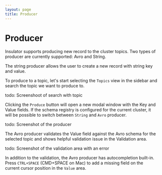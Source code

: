 ```yaml
---
layout: page
title: Producer
---
```

# Producer

Insulator supports producing new record to the cluster topics.
Two types of producer are currently supported: Avro and String.

The string producer allows the user to create a new record with string key and value.

To produce to a topic, let's start selecting the `Topics` view in the sidebar and search the topic we want to produce to.

todo: Screenshoot of search with topic 

Clicking the `Produce` button will open a new modal window with the Key and Value fields. If the schema registry is configured for the current cluster, it will be possible to switch between `String` and `Avro` producer.

todo: Screenshot of the producer

The Avro producer validates the Value field against the Avro schema for the selected topic and shows helpful validation issue in the Validation area.

todo: Screenshot of the validation area with an error

In addition to the validation, the Avro producer has autocompletion built-in.
Press `CTRL+SPACE` (CMD+SPACE on Mac) to add a missing field on the current cursor position in the `Value` area.
